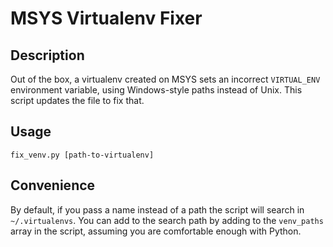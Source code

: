 # MSYS Virtualenv Fixer

## Description

Out of the box, a virtualenv created on MSYS sets an incorrect `VIRTUAL_ENV` environment variable, using Windows-style paths instead of Unix.
This script updates the file to fix that.

## Usage

`fix_venv.py [path-to-virtualenv]`

## Convenience

By default, if you pass a name instead of a path the script will search in `~/.virtualenvs`. You can add to the search path by adding to the `venv_paths` array in the script, assuming you are comfortable enough with Python.
